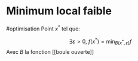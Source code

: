 # Minimum local faible
#optimisation
Point $x^*$ tel que:

$$
\exists \varepsilon > 0,\ f(x^*) = \min_{B(x^*, \varepsilon)} f
$$
Avec $B$ la fonction [[boule ouverte]]
